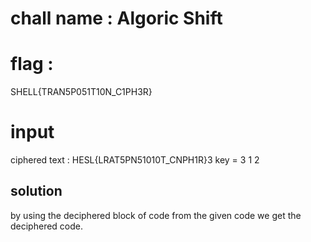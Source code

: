 # chall name : Algoric Shift

# flag :
SHELL{TRAN5P051T10N_C1PH3R}

# input 
ciphered text : HESL{LRAT5PN51010T_CNPH1R}3
key = 3 1 2

## solution
by using the deciphered block of code from the given code we get the deciphered code.


